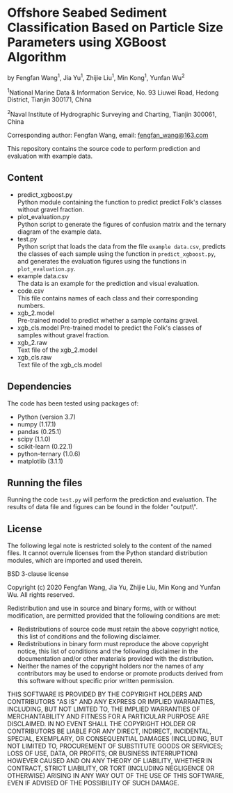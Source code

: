 # Offshore Seabed Sediment Classification Based on Particle Size Parameters using XGBoost Algorithm

by Fengfan Wang<sup>1</sup>, Jia Yu<sup>1</sup>, Zhijie Liu<sup>1</sup>, Min Kong<sup>1</sup>, Yunfan Wu<sup>2</sup>

<sup>1</sup>National Marine Data & Information Service, No. 93 Liuwei Road, Hedong District, Tianjin 300171, China

<sup>2</sup>Naval Institute of Hydrographic Surveying and Charting, Tianjin 300061, China

Corresponding author: Fengfan Wang, email: fengfan_wang@163.com



This repository contains the source code to perform prediction and evaluation with example data. 

## Content
- predict_xgboost.py  
Python module containing the function to predict predict Folk's classes without gravel fraction.
- plot_evaluation.py  
Python script to generate the figures of confusion matrix and the ternary diagram of the example data.
- test.py  
Python script that loads the data from the file `example data.csv`, predicts the classes of each sample using the 
function in `predict_xgboost.py`, and generates the evaluation figures using the functions in `plot_evaluation.py`.
- example data.csv  
The data is an example for the prediction and visual evaluation.
- code.csv  
This file contains names of each class and their corresponding numbers.
- xgb_2.model  
Pre-trained model to predict whether a sample contains gravel. 
- xgb_cls.model
Pre-trained model to predict the Folk's classes of samples without gravel fraction.
- xgb_2.raw  
Text file of the xgb_2.model
- xgb_cls.raw  
Text file of the xgb_cls.model

## Dependencies
The code has been tested using packages of:  
- Python (version 3.7)
- numpy (1.17.1)
- pandas (0.25.1)
- scipy (1.1.0)
- scikit-learn (0.22.1)
- python-ternary (1.0.6)
- matplotlib (3.1.1)


## Running the files
Running the code `test.py` will perform the prediction and evaluation. The results of data file and figures can be found in the folder "output\\". 


## License

The following legal note is restricted solely to the content of the named files. It cannot
overrule licenses from the Python standard distribution modules, which are imported and
used therein.

BSD 3-clause license

Copyright (c) 2020 Fengfan Wang, Jia Yu, Zhijie Liu, Min Kong and Yunfan Wu.
All rights reserved.

Redistribution and use in source and binary forms, with or without
modification, are permitted provided that the following conditions are met:

* Redistributions of source code must retain the above copyright notice,
  this list of conditions and the following disclaimer.
* Redistributions in binary form must reproduce the above copyright notice,
  this list of conditions and the following disclaimer in the documentation
  and/or other materials provided with the distribution.
* Neither the names of the copyright holders nor the names of any contributors
  may be used to endorse or promote products derived from this software
  without specific prior written permission.

THIS SOFTWARE IS PROVIDED BY THE COPYRIGHT HOLDERS AND CONTRIBUTORS "AS IS" AND
ANY EXPRESS OR IMPLIED WARRANTIES, INCLUDING, BUT NOT LIMITED TO, THE IMPLIED
WARRANTIES OF MERCHANTABILITY AND FITNESS FOR A PARTICULAR PURPOSE ARE
DISCLAIMED. IN NO EVENT SHALL THE COPYRIGHT HOLDER OR CONTRIBUTORS BE LIABLE
FOR ANY DIRECT, INDIRECT, INCIDENTAL, SPECIAL, EXEMPLARY, OR CONSEQUENTIAL
DAMAGES (INCLUDING, BUT NOT LIMITED TO, PROCUREMENT OF SUBSTITUTE GOODS OR
SERVICES; LOSS OF USE, DATA, OR PROFITS; OR BUSINESS INTERRUPTION) HOWEVER
CAUSED AND ON ANY THEORY OF LIABILITY, WHETHER IN CONTRACT, STRICT LIABILITY,
OR TORT (INCLUDING NEGLIGENCE OR OTHERWISE) ARISING IN ANY WAY OUT OF THE USE
OF THIS SOFTWARE, EVEN IF ADVISED OF THE POSSIBILITY OF SUCH DAMAGE.
